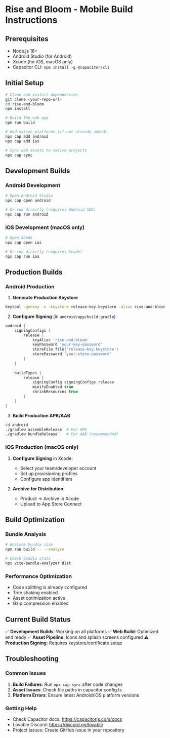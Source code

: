 # Rise and Bloom - Mobile Build Instructions

## Prerequisites
- Node.js 18+
- Android Studio (for Android)
- Xcode (for iOS, macOS only)
- Capacitor CLI: `npm install -g @capacitor/cli`

## Initial Setup
```bash
# Clone and install dependencies
git clone <your-repo-url>
cd rise-and-bloom
npm install

# Build the web app
npm run build

# Add native platforms (if not already added)
npx cap add android
npx cap add ios

# Sync web assets to native projects
npx cap sync
```

## Development Builds

### Android Development
```bash
# Open Android Studio
npx cap open android

# Or run directly (requires Android SDK)
npx cap run android
```

### iOS Development (macOS only)
```bash
# Open Xcode
npx cap open ios

# Or run directly (requires Xcode)
npx cap run ios
```

## Production Builds

### Android Production
1. **Generate Production Keystore**
```bash
keytool -genkey -v -keystore release-key.keystore -alias rise-and-bloom -keyalg RSA -keysize 2048 -validity 10000
```

2. **Configure Signing** (in `android/app/build.gradle`)
```gradle
android {
    signingConfigs {
        release {
            keyAlias 'rise-and-bloom'
            keyPassword 'your-key-password'
            storeFile file('release-key.keystore')
            storePassword 'your-store-password'
        }
    }
    
    buildTypes {
        release {
            signingConfig signingConfigs.release
            minifyEnabled true
            shrinkResources true
        }
    }
}
```

3. **Build Production APK/AAB**
```bash
cd android
./gradlew assembleRelease  # For APK
./gradlew bundleRelease    # For AAB (recommended)
```

### iOS Production (macOS only)
1. **Configure Signing** in Xcode:
   - Select your team/developer account
   - Set up provisioning profiles
   - Configure app identifiers

2. **Archive for Distribution**:
   - Product → Archive in Xcode
   - Upload to App Store Connect

## Build Optimization

### Bundle Analysis
```bash
# Analyze bundle size
npm run build -- --analyze

# Check bundle stats
npx vite-bundle-analyzer dist
```

### Performance Optimization
- Code splitting is already configured
- Tree shaking enabled
- Asset optimization active
- Gzip compression enabled

## Current Build Status
✅ **Development Builds**: Working on all platforms
✅ **Web Build**: Optimized and ready
✅ **Asset Pipeline**: Icons and splash screens configured
⚠️ **Production Signing**: Requires keystore/certificate setup

## Troubleshooting

### Common Issues
1. **Build Failures**: Run `npx cap sync` after code changes
2. **Asset Issues**: Check file paths in capacitor.config.ts
3. **Platform Errors**: Ensure latest Android/iOS platform versions

### Getting Help
- Check Capacitor docs: https://capacitorjs.com/docs
- Lovable Discord: https://discord.gg/lovable
- Project issues: Create GitHub issue in your repository
